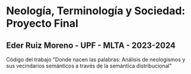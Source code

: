 # Neología, Terminología y Sociedad: Proyecto Final
## Eder Ruiz Moreno - UPF - MLTA - 2023-2024
Código del trabajo "Donde nacen las palabras: Análisis de neologismos y sus vecindarios semánticos a través de la semántica distribucional"
